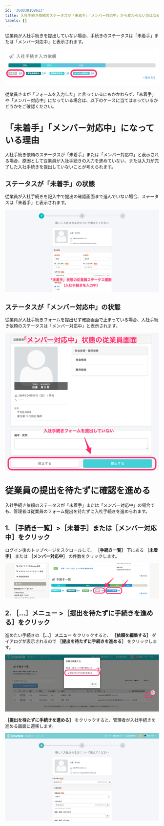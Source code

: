```yaml
---
id: '360038108613'
title: 入社手続き依頼のステータスが「未着手」「メンバー対応中」から変わらないのはなぜ？
labels: []
---
```

従業員が入社手続きを提出していない場合、手続きのステータスは「未着手」または「メンバー対応中」と表示されます。

![](./00_image1.png)

従業員さまが「フォームを入力した」と言っているにもかかわらず、「未着手」や「メンバー対応中」になっている場合は、以下のケースに当てはまっているかどうかをご確認ください。

# 「未着手」「メンバー対応中」になっている理由

入社手続き依頼のステータスが「未着手」または「メンバー対応中」と表示される場合、原因として従業員が入社手続きの入力を進めていない、または入力が完了した入社手続きを提出していないことが考えられます。

## ステータスが「未着手」の状態

従業員が入社手続きを記入中で提出の確認画面まで進んでいない場合、ステータスは「未着手」と表示されます。

![](./01_image1.png)

## ステータスが「メンバー対応中」の状態

従業員が入社手続きフォームを提出せず確認画面で止まっている場合、入社手続き依頼のステータスは「メンバー対応中」と表示されます。

![](./02_image1.png)

# 従業員の提出を待たずに確認を進める

入社手続き依頼のステータスが「未着手」または「メンバー対応中」の場合でも、管理者は従業員のフォーム提出を待たずに入社手続きを進められます。

## 1\. ［手続き一覧］>［未着手］または［メンバー対応中］をクリック

ログイン後のトップページをスクロールして、 **［手続き一覧］** 下にある **［未着手］** または **［メンバー対応中］** の件数をクリックします。

![](./__________2022-02-15_12_24_39.png)

## 2\. ［...］メニュー >［提出を待たずに手続きを進める］をクリック

進めたい手続きの **［…］** **メニュー** をクリックすると、 **［依頼を編集する］** ダイアログが表示されるので **［提出を待たずに手続きを進める］** をクリックします。

![](./__________2022-02-15_12_30_33.png)

 **［提出を待たずに手続きを進める］** をクリックすると、管理者が入社手続きを進める画面に遷移します。

![](./__________2019-11-01_13.37.10.png)
